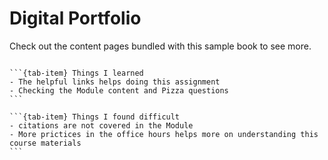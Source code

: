 # Digital Portfolio

Check out the content pages bundled with this sample book to see more.

```{tableofcontents}
```

````{tab-set}
```{tab-item} Things I learned
- The helpful links helps doing this assignment
- Checking the Module content and Pizza questions
```

```{tab-item} Things I found difficult
- citations are not covered in the Module
- More prictices in the office hours helps more on understanding this course materials
```
````